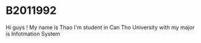 # B2011992
Hi guys ! My name is Thao
I'm student in Can Tho University with my major is Infotmation System


